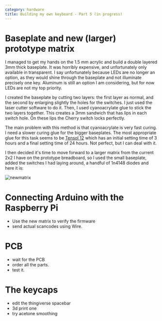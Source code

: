 ```yaml
---
category: hardware
title: Building my own keyboard - Part 5 (in progress)
---
```


# Baseplate and new (larger) prototype matrix

I managed to get my hands on the 1.5 mm acrylic and build a double layered 3mm thick baseplate.
It was horribly expensive, and unfortunately only available in transparent. I
say unfortunately because LEDs are no longer an option, as they would shine
through the baseplate and not illuminate precisely one key.  Aluminum is still
an option I am considering, but for now LEDs are not my top priority.

I created the baseplate by cutting two layers: the first layer as normal, and the second by 
enlarging slightly the holes for the switches. I just used the laser cutter software to do it.
Then, I used cyanoacrylate glue to stick the two layers together. This creates a 3mm sandwich that 
has lips in each switch hole. On these lips the Cherry switch locks perfectly.

The main problem with this method is that cyanoacrylate is very fast curing. I
need a slower curing glue for the bigger baseplates. The most appropriate glue
for this task seems to be [Tensol
12](https://www.amazon.co.uk/gp/product/B07G4Z1PFT/ref=ox_sc_act_title_1?smid=A1ODUIM79K8PMU&psc=1)
which has an initial setting time of 3 hours and a final setting time of 24
hours. Not perfect, but I can deal with it.

I then decided it's time to move forward to a larger matrix from the current
2x2 I have on the prototype breadboard, so I used the small baseplate, added the switches
I had laying around, a handful of 1n4148 diodes and here it is:

![newmatrix](https://raw.githubusercontent.com/stefanoborini/keymine/master/pics/IMG-20191006-WA0004.jpg)


# Connecting Arduino with the Raspberry Pi

- Use the new matrix to verify the firmware
- send actual scancodes using Wire.

# PCB

- wait for the PCB
- order all the parts.
- test it.


# The keycaps

- edit the thingiverse spacebar
- 3d print one
- try acetone smoothing


